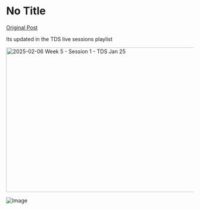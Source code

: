 # No Title

[Original Post](https://discourse.onlinedegree.iitm.ac.in/t/164277/137)

<p>Its updated in the TDS live sessions playlist</p>
<div class="youtube-onebox lazy-video-container" data-video-id="jXj6bqy4R4c" data-video-title="2025-02-06 Week 5 - Session 1 - TDS Jan 25" data-video-start-time="" data-provider-name="youtube">
  <a href="https://www.youtube.com/watch?v=jXj6bqy4R4c" target="_blank" class="video-thumbnail" rel="noopener nofollow ugc">
    <img class="youtube-thumbnail" src="https://europe1.discourse-cdn.com/flex013/uploads/iitm/original/3X/b/9/b990ffaadbfcbad12d865c514f3d6b48e5bc7cf2.jpeg" title="2025-02-06 Week 5 - Session 1 - TDS Jan 25" data-dominant-color="595C5F" width="690" height="388">
  </a>
</div>


![Image](https://europe1.discourse-cdn.com/flex013/uploads/iitm/original/3X/b/9/b990ffaadbfcbad12d865c514f3d6b48e5bc7cf2.jpeg)